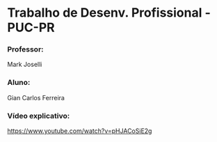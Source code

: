 # Trabalho de Desenv. Profissional - PUC-PR

### Professor:
Mark Joselli

### Aluno:
Gian Carlos Ferreira

### Vídeo explicativo: 
https://www.youtube.com/watch?v=pHJACoSiE2g
